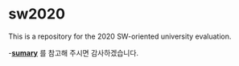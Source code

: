 # sw2020
This is a repository for the 2020 SW-oriented university evaluation.

 -**[sumary](https://github.com/Byung-moon/sw2020/blob/main/summary.md)** 를 참고해 주시면 감사하겠습니다.
